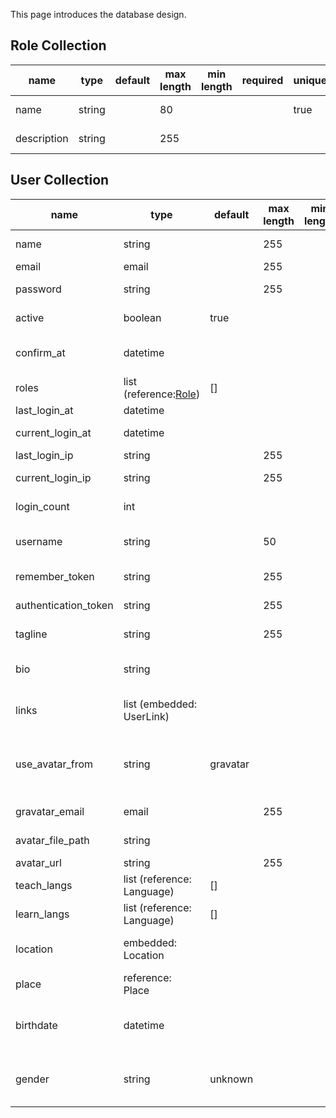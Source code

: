 This page introduces the database design.

Role Collection
---------------
| name        | type   | default | max length | min length | required | unique | regex | description             |
|-------------|--------|---------|------------|------------|----------|--------|-------|-------------------------|
| name        | string |         | 80         |            |          | true   |       | name of the role        |
| description | string |         | 255        |            |          |        |       | description of the role |

User Collection
---------------
| name                 | type                       | default  | max length | min length | required | unique | regex | description                                          |
|----------------------|----------------------------|----------|------------|------------|----------|--------|-------|------------------------------------------------------|
| name                 | string                     |          | 255        |            |          |        |       | display name of user                                 |
| email                | email                      |          | 255        |            |          | true   |       | user email                                           |
| password             | string                     |          | 255        |            |          |        |       | user password                                        |
| active               | boolean                    | true     |            |            |          |        |       | user active or not                                   |
| confirm_at           | datetime                   |          |            |            |          |        |       | time of user email confirmation                      |
| roles                | list (reference:[Role](https://github.com/LeightonStreet/LingoBarter/wiki/Database-Design#role-collection))      | []       |            |            |          |        |       | roles list of user                                   |
| last_login_at        | datetime                   |          |            |            |          |        |       | last login time                                      |
| current_login_at     | datetime                   |          |            |            |          |        |       | current login time                                   |
| last_login_ip        | string                     |          | 255        |            |          |        |       | last login ip                                        |
| current_login_ip     | string                     |          | 255        |            |          |        |       | current login ip                                     |
| login_count          | int                        |          |            |            |          |        |       | login times count                                    |
| username             | string                     |          | 50         |            | false    | true   |       | currently generated by name field                    |
| remember_token       | string                     |          | 255        |            |          |        |       | remember login token                                 |
| authentication_token | string                     |          | 255        |            |          |        |       | authentication token                                 |
| tagline              | string                     |          | 255        |            |          |        |       | user short tagline                                   |
| bio                  | string                     |          |            |            |          |        |       | user long self-introduction                          |
| links                | list (embedded: UserLink)  |          |            |            |          |        |       | user social networking external links                |
| use_avatar_from      | string                     | gravatar |            |            |          |        |       | choices between (gravatar, url, upload and facebook) |
| gravatar_email       | email                      |          | 255        |            |          |        |       | for choice gravatar                                  |
| avatar_file_path     | string                     |          |            |            |          |        |       | for choice upload                                    |
| avatar_url           | string                     |          | 255        |            |          |        |       | for choice url                                       |
| teach_langs          | list (reference: Language) | []       |            |            |          |        |       | languages user teaches                               |
| learn_langs          | list (reference: Language) | []       |            |            |          |        |       | languages user learns                                |
| location             | embedded: Location         |          |            |            |          |        |       | location type & location coordinate                  |
| place                | reference: Place           |          |            |            |          |        |       | place document                                       |
| birthdate            | datetime                   |          |            |            | true     |        |       | use birthdate to generate virtual property age       |
| gender               | string                     | unknown  |            |            | true     |        |       | choices between (male, female, unknown)              |
